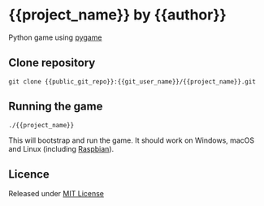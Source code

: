 # {{project_name}} by {{author}}

Python game using [pygame][PyGame]

## Clone repository

```
git clone {{public_git_repo}}:{{git_user_name}}/{{project_name}}.git
```

## Running the game

```
./{{project_name}}
```

This will bootstrap and run the game. It should work on Windows, macOS and Linux (including [Raspbian][raspbian]).

## Licence

Released under [MIT License][licence]

[licence]: LICENSE
[pygame]: https://www.pygame.org/
[raspbian]: https://www.raspbian.org/
